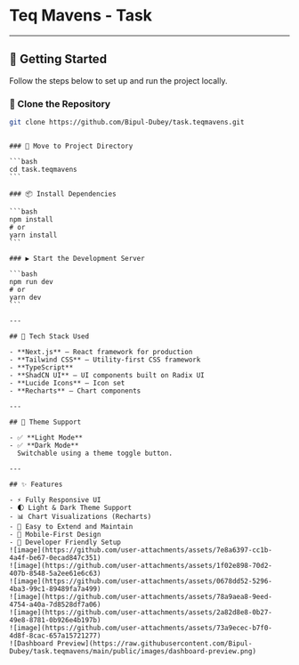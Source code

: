 # Teq Mavens - Task

---

## 🚀 Getting Started

Follow the steps below to set up and run the project locally.

### 🔗 Clone the Repository

```bash
git clone https://github.com/Bipul-Dubey/task.teqmavens.git
```

````

### 📁 Move to Project Directory

```bash
cd task.teqmavens
```

### 📦 Install Dependencies

```bash
npm install
# or
yarn install
```

### ▶️ Start the Development Server

```bash
npm run dev
# or
yarn dev
```

---

## 🧰 Tech Stack Used

- **Next.js** – React framework for production
- **Tailwind CSS** – Utility-first CSS framework
- **TypeScript**
- **ShadCN UI** – UI components built on Radix UI
- **Lucide Icons** – Icon set
- **Recharts** – Chart components

---

## 🎨 Theme Support

- ✅ **Light Mode**
- ✅ **Dark Mode**
  Switchable using a theme toggle button.

---

## ✨ Features

- ⚡ Fully Responsive UI
- 🌓 Light & Dark Theme Support
- 📊 Chart Visualizations (Recharts)
- 🧪 Easy to Extend and Maintain
- 📱 Mobile-First Design
- 🧰 Developer Friendly Setup
![image](https://github.com/user-attachments/assets/7e8a6397-cc1b-4a4f-be67-0ecad847c351)
![image](https://github.com/user-attachments/assets/1f02e898-70d2-407b-8548-5a2ee61e6c63)
![image](https://github.com/user-attachments/assets/0678dd52-5296-4ba3-99c1-89489fa7a499)
![image](https://github.com/user-attachments/assets/78a9aea8-9eed-4754-a40a-7d8528df7a06)
![image](https://github.com/user-attachments/assets/2a82d8e8-0b27-49e8-8781-0b926e4b197b)
![image](https://github.com/user-attachments/assets/73a9ecec-b7f0-4d8f-8cac-657a15721277)
![Dashboard Preview](https://raw.githubusercontent.com/Bipul-Dubey/task.teqmavens/main/public/images/dashboard-preview.png)
````
